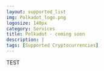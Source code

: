```yaml
---
layout: supported_list
img: Polkadot_logo.png
logosize: 140px
category: Services
title: Polkadot - coming soon
description: | 
tags: [Supported Cryptocurrencies]
---
```

TEST